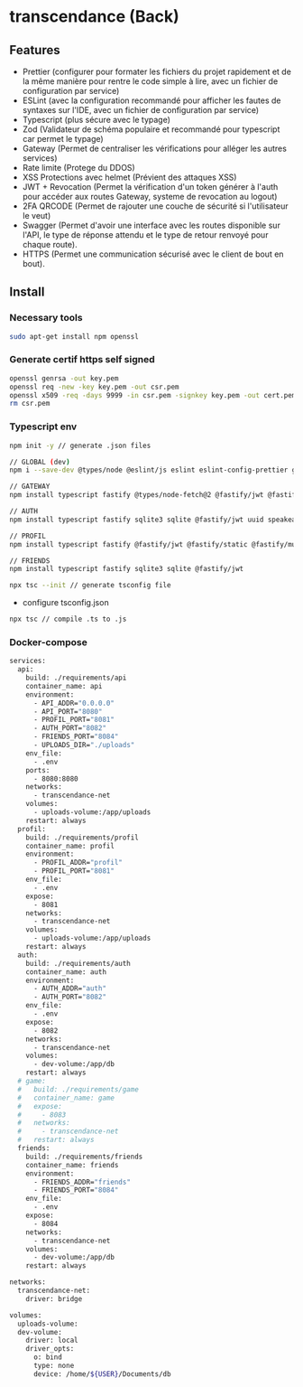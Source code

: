 # transcendance (Back)
## Features
- Prettier (configurer pour formater les fichiers du projet rapidement et de la même manière pour rentre le code simple à lire, avec un fichier de configuration par service)
- ESLint (avec la configuration recommandé pour afficher les fautes de syntaxes sur l'IDE, avec un fichier de configuration par service)
- Typescript (plus sécure avec le typage)
- Zod (Validateur de schéma populaire et recommandé pour typescript car permet le typage)
- Gateway (Permet de centraliser les vérifications pour alléger les autres services)
- Rate limite (Protege du DDOS)
- XSS Protections avec helmet (Prévient des attaques XSS)
- JWT + Revocation (Permet la vérification d'un token générer à l'auth pour accéder aux routes Gateway, systeme de revocation au logout)
- 2FA QRCODE (Permet de rajouter une couche de sécurité si l'utilisateur le veut)
- Swagger (Permet d'avoir une interface avec les routes disponible sur l'API, le type de réponse attendu et le type de retour renvoyé pour chaque route).
- HTTPS (Permet une communication sécurisé avec le client de bout en bout).
## Install
### Necessary tools
```bash
sudo apt-get install npm openssl
```
### Generate certif https self signed
```bash
openssl genrsa -out key.pem
openssl req -new -key key.pem -out csr.pem
openssl x509 -req -days 9999 -in csr.pem -signkey key.pem -out cert.pem
rm csr.pem
```
### Typescript env
```bash
npm init -y // generate .json files

// GLOBAL (dev)
npm i --save-dev @types/node @eslint/js eslint eslint-config-prettier globals prettier typescript-eslint eslint-plugin-prettier

// GATEWAY
npm install typescript fastify @types/node-fetch@2 @fastify/jwt @fastify/static @fastify/multipart @fastify/rate-limit @fastify/swagger-ui @fastify/swagger @fastify/helmet @fastify/cors

// AUTH
npm install typescript fastify sqlite3 sqlite @fastify/jwt uuid speakeasy @types/speakeasy qrcode @types/qrcode

// PROFIL
npm install typescript fastify @fastify/jwt @fastify/static @fastify/multipart

// FRIENDS
npm install typescript fastify sqlite3 sqlite @fastify/jwt 

npx tsc --init // generate tsconfig file
```
- configure tsconfig.json
```bash
npx tsc // compile .ts to .js
```
### Docker-compose
```bash
services:
  api:
    build: ./requirements/api
    container_name: api
    environment:
      - API_ADDR="0.0.0.0"
      - API_PORT="8080"
      - PROFIL_PORT="8081"
      - AUTH_PORT="8082"
      - FRIENDS_PORT="8084"
      - UPLOADS_DIR="./uploads"
    env_file:
      - .env
    ports:
      - 8080:8080
    networks:
      - transcendance-net
    volumes:
      - uploads-volume:/app/uploads
    restart: always
  profil:
    build: ./requirements/profil
    container_name: profil
    environment:
      - PROFIL_ADDR="profil"
      - PROFIL_PORT="8081"
    env_file:
      - .env
    expose:
      - 8081
    networks:
      - transcendance-net
    volumes:
      - uploads-volume:/app/uploads
    restart: always
  auth:
    build: ./requirements/auth
    container_name: auth
    environment:
      - AUTH_ADDR="auth"
      - AUTH_PORT="8082"
    env_file:
      - .env
    expose:
      - 8082
    networks:
      - transcendance-net
    volumes:
      - dev-volume:/app/db
    restart: always
  # game:
  #   build: ./requirements/game
  #   container_name: game
  #   expose:
  #     - 8083
  #   networks:
  #     - transcendance-net
  #   restart: always
  friends:
    build: ./requirements/friends
    container_name: friends
    environment:
      - FRIENDS_ADDR="friends"
      - FRIENDS_PORT="8084"
    env_file:
      - .env
    expose:
      - 8084
    networks:
      - transcendance-net
    volumes:
      - dev-volume:/app/db
    restart: always

networks:
  transcendance-net:
    driver: bridge

volumes:
  uploads-volume: 
  dev-volume:
    driver: local
    driver_opts:
      o: bind
      type: none
      device: /home/${USER}/Documents/db
```
